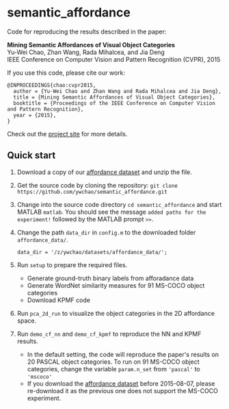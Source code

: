 # semantic_affordance

Code for reproducing the results described in the paper:

**Mining Semantic Affordances of Visual Object Categories**  
Yu-Wei Chao, Zhan Wang, Rada Mihalcea, and Jia Deng  
IEEE Conference on Computer Vision and Pattern Recognition (CVPR), 2015  

If you use this code, please cite our work:

    @INPROCEEDINGS{chao:cvpr2015,
      author = {Yu-Wei Chao and Zhan Wang and Rada Mihalcea and Jia Deng},
      title = {Mining Semantic Affordances of Visual Object Categories},
      booktitle = {Proceedings of the IEEE Conference on Computer Vision and Pattern Recognition},
      year = {2015},
    }

Check out the [project site](http://www.umich.edu/~ywchao/semantic_affordance/) for more details.

## Quick start

1. Download a copy of our [affordance dataset](http://www.umich.edu/~ywchao/semantic_affordance/data/affordance_data.tar.gz) and unzip the file.

2. Get the source code by cloning the repository: `git clone https://github.com/ywchao/semantic_affordance.git`

3. Change into the source code directory `cd semantic_affordance` and start MATLAB `matlab`. You should see the message `added paths for the experiment!` followed by the MATLAB prompt `>>`.

4. Change the path `data_dir` in `config.m` to the downloaded folder `affordance_data/`.

    ```Shell
    data_dir = '/z/ywchao/datasets/affordance_data/';
    ```

5. Run `setup` to prepare the required files.
    -  Generate ground-truth binary labels from afforadance data
    -  Generate WordNet similarity measures for 91 MS-COCO object categories
    -  Download KPMF code

6. Run `pca_2d_run` to visualize the object categories in the 2D affordance space.

7. Run `demo_cf_nn` and `demo_cf_kpmf` to reproduce the NN and KPMF results.
    - In the default setting, the code will reproduce the paper's results on 20 PASCAL object categories. To run on 91 MS-COCO object categories, change the variable `param.n_set` from `'pascal'` to `'mscoco'`
    - If you download the [affordance dataset](http://www.umich.edu/~ywchao/semantic_affordance/data/affordance_data.tar.gz) before 2015-08-07, please re-download it as the previous one does not support the MS-COCO experiment.
